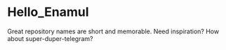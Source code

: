 # Hello_Enamul
Great repository names are short and memorable. Need inspiration? How about super-duper-telegram?
